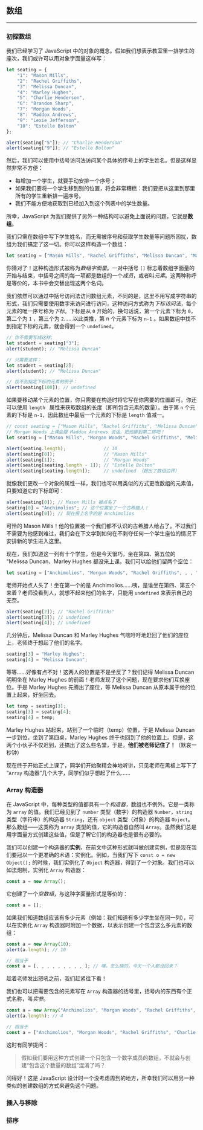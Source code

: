 ## 数组

---

### 初探数组

我们已经学习了 JavaScript 中的对象的概念。假如我们想表示教室里一排学生的座次，我们或许可以用对象字面量这样写：

```javascript
let seating = {
    "1": "Mason Mills",
    "2": "Rachel Griffiths",
    "3": "Melissa Duncan",
    "4": "Marley Hughes",
    "5": "Charlie Henderson",
    "6": "Brandon Sharp",
    "7": "Morgan Woods",
    "8": "Maddox Andrews",
    "9": "Lexie Jefferson",
    "10": "Estelle Bolton"    
};

alert(seating["5"]); // "Charlie Henderson"
alert(seating["9"]); // "Estelle Bolton"
```

然后，我们可以使用中括号访问法访问某个具体的序号上的学生姓名。但是这样显然非常不方便：

- 每增加一个学生，就要手动安排一个序号；
- 如果我们要将一个学生移到别的位置，将会非常糟糕：我们要把从这里到那里所有的学生重新排一遍序号。
- 我们不能方便地获取到已经加入到这个列表中的学生数量。

所幸，JavaScript 为我们提供了另外一种结构可以避免上面说的问题，它就是**数组**。

我们只需在数组中写下学生姓名，而无需被序号和获取学生数量等问题所困扰，数组为我们搞定了这一切。你可以这样构造一个数组：

```javascript
let seating = ["Mason Mills", "Rachel Griffiths", "Melissa Duncan", "Marley Hughes", "Charlie Henderson", "Brandon Sharp", "Morgan Woods", "Maddox Andrews", "Lexie Jefferson", "Estelle Bolton"]；
```

你猜对了！这种构造形式被称为*数组字面量*。一对中括号 `[]` 标志着数组字面量的开始与结束，中括号之间的每一项都是数组的一个*成员*，或者叫*元素*。这两种称呼是等价的，本书中会交替出现这两个名词。

我们依然可以通过中括号访问法访问数组元素，不同的是，这里不用写成字符串的形式，我们只需要使用数字来访问进行访问，这种访问方式称为*下标访问法*，每个元素的唯一序号称为*下标*。下标是从 `0` 开始的，换句话说，第一个元素下标为 `0`，第二个为 `1` ，第三个为 `2`……以此类推，第 n 个元素下标为 `n-1` 。如果数组中找不到指定下标的元素，就会得到一个 `undefined`。

```javascript
// 你不需要写成这样;
let student = seating["3"];
alert(student); // "Melissa Duncan"

// 只需要这样：
let student = seating[2];
alert(student); // "Melissa Duncan"

// 找不到指定下标的元素的例子：
alert(seating[100]); // undefined
```

如果要移动某个元素的位置，你只需要在构造时将它写在你需要的位置即可。你还可以使用 `length ` 属性来获取数组的长度（即所包含元素的数量）。由于第 `n` 个元素的下标是 `n-1`，因此数组中最后一个元素的下标是 `length` 值减一。

```javascript
// const seating = ["Mason Mills", "Rachel Griffiths", "Melissa Duncan", "Marley Hughes", "Charlie Henderson", "Brandon Sharp", "Morgan Woods", "Maddox Andrews", "Lexie Jefferson", "Estelle Bolton"]；
// Morgan Woods 上课会跟 Maddox Andrews 说话，把他挪到第二排吧！
let seating = ["Mason Mills", "Morgan Woods", "Rachel Griffiths", "Melissa Duncan", "Marley Hughes", "Charlie Henderson", "Brandon Sharp", "Maddox Andrews", "Lexie Jefferson", "Estelle Bolton"]；

alert(seating.length);              // 10
alert(seating[0]);                  // "Mason Mills"
alert(seating[1]);                  // "Morgan Woods"
alert(seating[seating.length - 1]); // "Estelle Bolton"
alert(seating[seating.length]);     // undefined （超出了数组边界）
```

就像我们更改一个对象的属性一样，我们也可以用类似的方式更改数组的元素值，只要知道它的下标即可：

```javascript
alert(seating[0]); // Mason Mills 被点名了
seating[0] = "Anchimolios"; // 这个位置坐了一个古希腊人！
alert(seating[0]); // 现在报上名字的是 Anchimolios
```

可怜的 Mason Mills！他的位置被一个我们都不认识的古希腊人给占了。不过我们不需要为他感到难过，我们会在下文学到如何在不剥夺任何一个学生座位的情况下安排新的学生进入这里。

现在，我们知道这一列有十个学生，但是今天很巧，坐在第四、第五位的 "Melissa Duncan、Marley Hughes 都没来上课，我们可以给他们留两个空位：

```javascript
let seating = ["Anchimolios", "Morgan Woods", "Rachel Griffiths", , , "Charlie Henderson", "Brandon Sharp", "Maddox Andrews", "Lexie Jefferson", "Estelle Bolton"]；
```

老师开始点人头了！坐在第一个的是 Anchimolios……咦，是谁坐在第四、第五个来着？老师没看到人，就想不起来他们的名字，只能用 `undefined` 来表示自己的无奈。

```javascript
alert(seating[2]); // "Rachel Griffiths"
alert(seating[3]); // undefined
alert(seating[4]); // undefined
```

几分钟后，Melissa Duncan 和 Marley Hughes 气喘吁吁地赶回了他们的座位上，老师终于想起了他们的名字。

```javascript
seating[3] = "Marley Hughes";
seating[4] = "Melissa Duncan";
```

等等……好像有点不对！这两人的位置是不是坐反了？我们记得 Melissa Duncan 明明坐在 Marley Hughes 的前面！老师发现了这个问题，现在要求他们互换座位。于是 Marley Hughes 先腾出了座位，等 Melissa Duncan 从原本属于他的位置上起来，好坐回去。

```javascript
let temp = seating[3];
seating[3] = seating[4];
seating[4] = temp;
```

Marley Hughes 站起来，站到了一个临时（temp）位置，于是 Melissa Duncan 一步到位，坐到了第四桌，Marley Hughes 终于也回到了他的位置上。但是，这两个小伙子不仅迟到，还搞出了这么些名堂，于是，**他们被老师记住了！**（默哀一秒钟）

现在终于开始正式上课了，同学们开始聚精会神地听讲，只见老师在黑板上写下了 “`Array` 构造器“几个大字，同学们似乎想起了什么……





### Array 构造器

在 JavaScript 中，每种类型的值都具有一个*构造器*，数组也不例外。它是一类称为 `array`  的值。我们已经见到了 `number` 类型（数字）的构造器 `Number`，`string` 类型（字符串）的构造器 `String`，还有 `object` 类型（对象）的构造器 `Object`。那么数组——这类称为 `array` 类型的值，它的构造器自然叫 `Array`。虽然我们总是用字面量方式创建这些值，但是了解它们的构造器也是很有必要的。

我们可以创建一个构造器的**实例**，在前文中这种形式就叫做创建实例，但是现在我们要冠以一个更准确的术语：实例化。例如，当我们写下 `const o = new Object();` 的时候，我们实例化了 `Object` 构造器，得到了一个对象。我们也可以如法炮制，实例化 `Array` 构造器：

```javascript
const a = new Array();
```

它创建了一个*空数组*，与这种字面量形式是等价的：

```javascript
const a = [];
```

如果我们知道数组应该有多少元素（例如：我们知道有多少学生坐在同一列），可以在实例化 `Array` 构造器时附加一个数据，以表示创建一个包含这么多元素的数组：

```javascript
const a = new Array(10);
alert(a.length); // 10

// 相当于
const a = [, , , , , , , , , ]; // 嘿，怎么搞的，今天一个人都没回来？
```

趁着老师发出怒吼之前，我们赶紧往下看！

我们也可以把需要包含的元素写在 `Array` 构造器的括号里，括号内的东西有个正式名称，叫*实参*。

```javascript
const a = new Array("Anchimolios", "Morgan Woods", "Rachel Griffiths", "Charlie Henderson");
alert(a.length); // 4

// 相当于
const a = ["Anchimolios", "Morgan Woods", "Rachel Griffiths", "Charlie Henderson" ]; // 好吧，好歹回来了四个
```

这时有同学提问：

> 假如我们要用这种方式创建一个只包含一个数字成员的数组，不就会与创建“包含这个数量的数组”混淆了吗？

问得好！这是 JavaScript 设计时一个没考虑周到的地方，所幸我们可以用另一种类似的创建数组的方式来避免这个问题。





### 插入与移除







### 排序



